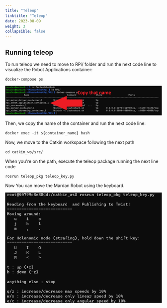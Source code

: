 ```yaml
---
title: "Teleop"
linktitle: "Teleop"
date: 2023-08-09
weight: 3
collapsible: false
---
```



## Running teleop

To run teleop we need to move to RPi/ folder and run the next code line to visualize the Robot Applications container:

```shell
docker-compose ps
```
![](docker_compose_ps.png)

Then, we copy the name of the container and run the next code line:



```shell
docker exec -it ${container_name} bash
```
Now, we move to the Catkin workspace following the next path

```shell
cd catkin_ws/src/
```

When you're on the path, execute the teleop package running the next line code

```shell
rosrun teleop_pkg teleop_key.py
```
Now You can move the Mardan Robot using the keyboard.

![](teleop.png)
